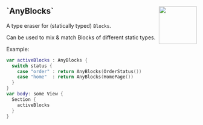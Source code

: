 <h2>`AnyBlocks`
  <img src="https://zeezide.com/img/blocksui/SwiftBlocksUIIcon256.png"
       align="right" width="100" height="100" />
</h2>

A type eraser for (statically typed) `Blocks`.

Can be used to mix & match Blocks of different static types.

Example:
```swift
var activeBlocks : AnyBlocks {
  switch status {
    case "order" : return AnyBlocks(OrderStatus())
    case "home"  : return AnyBlocks(HomePage())
  }
}
var body: some View {
  Section {
    activeBlocks
  }
}
```
